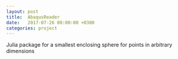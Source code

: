 ```yaml
---
layout: post
title:  AbaqusReader
date:   2017-07-26 00:00:00 +0300
categories: project
---
```


Julia package for a smallest enclosing sphere for points in arbitrary dimensions
